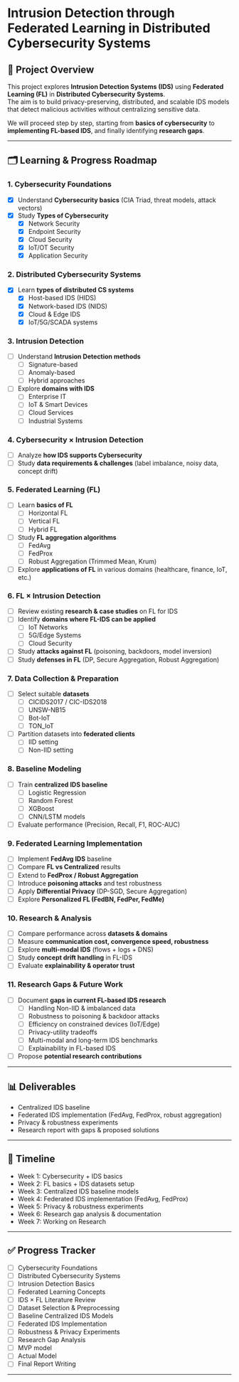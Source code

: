 # Intrusion Detection through Federated Learning in Distributed Cybersecurity Systems

## 📌 Project Overview
This project explores **Intrusion Detection Systems (IDS)** using **Federated Learning (FL)** in **Distributed Cybersecurity Systems**.  
The aim is to build privacy-preserving, distributed, and scalable IDS models that detect malicious activities without centralizing sensitive data.  

We will proceed step by step, starting from **basics of cybersecurity** to **implementing FL-based IDS**, and finally identifying **research gaps**.

---

## 🗂️ Learning & Progress Roadmap

### 1. Cybersecurity Foundations
- [X] Understand **Cybersecurity basics** (CIA Triad, threat models, attack vectors)  
- [X] Study **Types of Cybersecurity**  
  - [x] Network Security  
  - [x] Endpoint Security  
  - [x] Cloud Security  
  - [x] IoT/OT Security  
  - [x] Application Security  

### 2. Distributed Cybersecurity Systems
- [x] Learn **types of distributed CS systems**  
  - [x] Host-based IDS (HIDS)  
  - [x] Network-based IDS (NIDS)  
  - [x] Cloud & Edge IDS  
  - [x] IoT/5G/SCADA systems  

### 3. Intrusion Detection
- [ ] Understand **Intrusion Detection methods**  
  - [ ] Signature-based  
  - [ ] Anomaly-based  
  - [ ] Hybrid approaches  
- [ ] Explore **domains with IDS**  
  - [ ] Enterprise IT  
  - [ ] IoT & Smart Devices  
  - [ ] Cloud Services  
  - [ ] Industrial Systems  

### 4. Cybersecurity × Intrusion Detection
- [ ] Analyze **how IDS supports Cybersecurity**  
- [ ] Study **data requirements & challenges** (label imbalance, noisy data, concept drift)  

### 5. Federated Learning (FL)
- [ ] Learn **basics of FL**  
  - [ ] Horizontal FL  
  - [ ] Vertical FL  
  - [ ] Hybrid FL  
- [ ] Study **FL aggregation algorithms**  
  - [ ] FedAvg  
  - [ ] FedProx  
  - [ ] Robust Aggregation (Trimmed Mean, Krum)  
- [ ] Explore **applications of FL** in various domains (healthcare, finance, IoT, etc.)  

### 6. FL × Intrusion Detection
- [ ] Review existing **research & case studies** on FL for IDS  
- [ ] Identify **domains where FL-IDS can be applied**  
  - [ ] IoT Networks  
  - [ ] 5G/Edge Systems  
  - [ ] Cloud Security  
- [ ] Study **attacks against FL** (poisoning, backdoors, model inversion)  
- [ ] Study **defenses in FL** (DP, Secure Aggregation, Robust Aggregation)  

### 7. Data Collection & Preparation
- [ ] Select suitable **datasets**  
  - [ ] CICIDS2017 / CIC-IDS2018  
  - [ ] UNSW-NB15  
  - [ ] Bot-IoT  
  - [ ] TON_IoT  
- [ ] Partition datasets into **federated clients**  
  - [ ] IID setting  
  - [ ] Non-IID setting  

### 8. Baseline Modeling
- [ ] Train **centralized IDS baseline**  
  - [ ] Logistic Regression  
  - [ ] Random Forest  
  - [ ] XGBoost  
  - [ ] CNN/LSTM models  
- [ ] Evaluate performance (Precision, Recall, F1, ROC-AUC)  

### 9. Federated Learning Implementation
- [ ] Implement **FedAvg IDS** baseline  
- [ ] Compare **FL vs Centralized** results  
- [ ] Extend to **FedProx / Robust Aggregation**  
- [ ] Introduce **poisoning attacks** and test robustness  
- [ ] Apply **Differential Privacy** (DP-SGD, Secure Aggregation)  
- [ ] Explore **Personalized FL (FedBN, FedPer, FedMe)**  

### 10. Research & Analysis
- [ ] Compare performance across **datasets & domains**  
- [ ] Measure **communication cost, convergence speed, robustness**  
- [ ] Explore **multi-modal IDS** (flows + logs + DNS)  
- [ ] Study **concept drift handling** in FL-IDS  
- [ ] Evaluate **explainability & operator trust**  

### 11. Research Gaps & Future Work
- [ ] Document **gaps in current FL-based IDS research**  
  - [ ] Handling Non-IID & imbalanced data  
  - [ ] Robustness to poisoning & backdoor attacks  
  - [ ] Efficiency on constrained devices (IoT/Edge)  
  - [ ] Privacy-utility tradeoffs  
  - [ ] Multi-modal and long-term IDS benchmarks  
  - [ ] Explainability in FL-based IDS  
- [ ] Propose **potential research contributions**  

---

## 📊 Deliverables
- Centralized IDS baseline  
- Federated IDS implementation (FedAvg, FedProx, robust aggregation)  
- Privacy & robustness experiments  
- Research report with gaps & proposed solutions  

---

## 📅 Timeline
- Week 1: Cybersecurity + IDS basics  
- Week 2: FL basics + IDS datasets setup  
- Week 3: Centralized IDS baseline models  
- Week 4: Federated IDS implementation (FedAvg, FedProx)  
- Week 5: Privacy & robustness experiments  
- Week 6: Research gap analysis & documentation
- Week 7: Working on Research

---

## ✅ Progress Tracker
- [ ] Cybersecurity Foundations  
- [ ] Distributed Cybersecurity Systems  
- [ ] Intrusion Detection Basics  
- [ ] Federated Learning Concepts  
- [ ] IDS × FL Literature Review  
- [ ] Dataset Selection & Preprocessing  
- [ ] Baseline Centralized IDS Models  
- [ ] Federated IDS Implementation  
- [ ] Robustness & Privacy Experiments  
- [ ] Research Gap Analysis
- [ ] MVP model
- [ ] Actual Model
- [ ] Final Report Writing  

---

